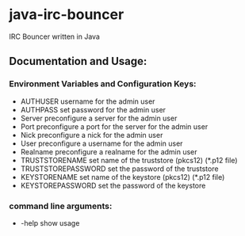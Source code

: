 # java-irc-bouncer
IRC Bouncer written in Java

## Documentation and Usage:


### Environment Variables and Configuration Keys:
- AUTHUSER            username for the admin user
- AUTHPASS            set password for the admin user
- Server              preconfigure a server for the admin user
- Port                preconfigure a port for the server for the admin user
- Nick                preconfigure a nick for the admin user
- User                preconfigure a username for the admin user
- Realname            preconfigure a realname for the admin user
- TRUSTSTORENAME      set name of the truststore (pkcs12) (*.p12 file)
- TRUSTSTOREPASSWORD  set the password of the truststore
- KEYSTORENAME        set name of the keystore (pkcs12) (*.p12 file)
- KEYSTOREPASSWORD    set the password of the keystore


### command line arguments:
- -help               show usage


